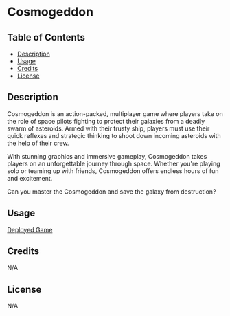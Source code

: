 # Cosmogeddon

## Table of Contents

- [Description](#description)
- [Usage](#usage)
- [Credits](#credits)
- [License](#license)

## Description

Cosmogeddon is an action-packed, multiplayer game where players take on the role of space pilots fighting to protect their galaxies from a deadly swarm of asteroids. Armed with their trusty ship, players must use their quick reflexes and strategic thinking to shoot down incoming asteroids with the help of their crew.

With stunning graphics and immersive gameplay, Cosmogeddon takes players on an unforgettable journey through space. Whether you're playing solo or teaming up with friends, Cosmogeddon offers endless hours of fun and excitement.

Can you master the Cosmogeddon and save the galaxy from destruction?

## Usage
   
[Deployed Game](https://multiplayer-asteroids.herokuapp.com)
   

## Credits

N/A

## License

N/A
